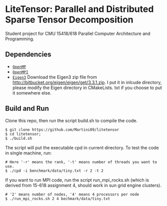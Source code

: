 # LiteTensor: Parallel and Distributed Sparse Tensor Decomposition 
Student project for CMU 15418/618 Parallel Computer Architecture and Programming.

## Dependencies
* [`OpenMP`](http://www.openmp.org)
* [`OpenMPI`](https://www.open-mpi.org)
* [`Eigen3`](http://eigen.tuxfamily.org/index.php?title=Main_Page) 
Download the Eigen3 zip file from http://bitbucket.org/eigen/eigen/get/3.3.1.zip. I put it in inlcude directory, please modify the Eigen directory in CMakeLists. txt if you choose to put it somewhere else.

## Build and Run
Clone this repo, then run the script build.sh to compile the code. 
```
$ git clone https://github.com/Martini09/litetensor
$ cd litetensor; 
$ ./build.sh     
```
The script will put the executable cpd in current directory. To test the code in single machine, run:
```
# Here '-r' means the rank, '-t' means number of threads you want to use.
$ ./cpd -i benchmark/data/tiny.txt -r 2 -t 2   
```
If you want to run MPI code, run the script run_mpi_rocks.sh (which is derived from 15-618 assignment 4, should work in sun grid engine clusters).
```
# '2' means number of nodes, '4' means 4 processors per node
$ ./run_mpi_rocks.sh 2 4 bechmark/data/tiny.txt   
```
